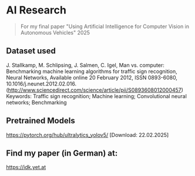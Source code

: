 # AI Research

> For my final paper "Using Artificial Intelligence for Computer Vision in Autonomous Vehicles" 2025

## Dataset used
J. Stallkamp, M. Schlipsing, J. Salmen, C. Igel, Man vs. computer: Benchmarking machine learning algorithms for traffic sign recognition, Neural Networks, Available online 20 February 2012, ISSN 0893-6080, 10.1016/j.neunet.2012.02.016. (http://www.sciencedirect.com/science/article/pii/S0893608012000457) Keywords: Traffic sign recognition; Machine learning; Convolutional neural networks; Benchmarking

## Pretrained Models

https://pytorch.org/hub/ultralytics_yolov5/ [Download: 22.02.2025]

## Find my paper (in German) at:

https://idk.yet.at
